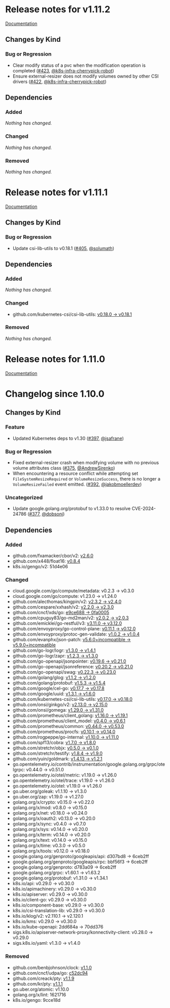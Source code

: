 # Release notes for v1.11.2

[Documentation](https://kubernetes-csi.github.io)

## Changes by Kind

### Bug or Regression

- Clear modify status of a pvc when the modification operation is completed ([#423](https://github.com/kubernetes-csi/external-resizer/pull/423), [@k8s-infra-cherrypick-robot](https://github.com/k8s-infra-cherrypick-robot))
- Ensure external-resizer does not modify volumes owned by other CSI drivers ([#422](https://github.com/kubernetes-csi/external-resizer/pull/422), [@k8s-infra-cherrypick-robot](https://github.com/k8s-infra-cherrypick-robot))

## Dependencies

### Added
_Nothing has changed._

### Changed
_Nothing has changed._

### Removed
_Nothing has changed._

# Release notes for v1.11.1

[Documentation](https://kubernetes-csi.github.io)

## Changes by Kind

### Bug or Regression

- Update csi-lib-utils to v0.18.1 ([#405](https://github.com/kubernetes-csi/external-resizer/pull/405), [@solumath](https://github.com/solumath))

## Dependencies

### Added
_Nothing has changed._

### Changed
- github.com/kubernetes-csi/csi-lib-utils: [v0.18.0 → v0.18.1](https://github.com/kubernetes-csi/csi-lib-utils/compare/v0.18.0...v0.18.1)

### Removed
_Nothing has changed._

# Release notes for 1.11.0

[Documentation](https://kubernetes-csi.github.io)

# Changelog since 1.10.0

## Changes by Kind

### Feature

- Updated Kubernetes deps to v1.30 ([#397](https://github.com/kubernetes-csi/external-resizer/pull/397), [@jsafrane](https://github.com/jsafrane))

### Bug or Regression

- Fixed external-resizer crash when modifying volume with no previous volume attributes class ([#375](https://github.com/kubernetes-csi/external-resizer/pull/375), [@AndrewSirenko](https://github.com/AndrewSirenko))
- When encountering a resource conflict while attempting set `FileSystemResizeRequired` or `VolumeResizeSuccess`, there is no longer a `VolumeResizeFailed` event emitted. ([#392](https://github.com/kubernetes-csi/external-resizer/pull/392), [@jakobmoellerdev](https://github.com/jakobmoellerdev))

### Uncategorized

- Update google.golang.org/protobuf to v1.33.0 to resolve CVE-2024-24786 ([#377](https://github.com/kubernetes-csi/external-resizer/pull/377), [@dobsonj](https://github.com/dobsonj))

## Dependencies

### Added
- github.com/fxamacker/cbor/v2: [v2.6.0](https://github.com/fxamacker/cbor/v2/tree/v2.6.0)
- github.com/x448/float16: [v0.8.4](https://github.com/x448/float16/tree/v0.8.4)
- k8s.io/gengo/v2: 51d4e06

### Changed
- cloud.google.com/go/compute/metadata: v0.2.3 → v0.3.0
- cloud.google.com/go/compute: v1.23.0 → v1.24.0
- github.com/alecthomas/kingpin/v2: [v2.3.2 → v2.4.0](https://github.com/alecthomas/kingpin/v2/compare/v2.3.2...v2.4.0)
- github.com/cespare/xxhash/v2: [v2.2.0 → v2.3.0](https://github.com/cespare/xxhash/v2/compare/v2.2.0...v2.3.0)
- github.com/cncf/xds/go: [e9ce688 → 0fa0005](https://github.com/cncf/xds/go/compare/e9ce688...0fa0005)
- github.com/cpuguy83/go-md2man/v2: [v2.0.2 → v2.0.3](https://github.com/cpuguy83/go-md2man/v2/compare/v2.0.2...v2.0.3)
- github.com/emicklei/go-restful/v3: [v3.11.0 → v3.12.0](https://github.com/emicklei/go-restful/v3/compare/v3.11.0...v3.12.0)
- github.com/envoyproxy/go-control-plane: [v0.11.1 → v0.12.0](https://github.com/envoyproxy/go-control-plane/compare/v0.11.1...v0.12.0)
- github.com/envoyproxy/protoc-gen-validate: [v1.0.2 → v1.0.4](https://github.com/envoyproxy/protoc-gen-validate/compare/v1.0.2...v1.0.4)
- github.com/evanphx/json-patch: [v5.6.0+incompatible → v5.9.0+incompatible](https://github.com/evanphx/json-patch/compare/v5.6.0...v5.9.0)
- github.com/go-logr/logr: [v1.3.0 → v1.4.1](https://github.com/go-logr/logr/compare/v1.3.0...v1.4.1)
- github.com/go-logr/zapr: [v1.2.3 → v1.3.0](https://github.com/go-logr/zapr/compare/v1.2.3...v1.3.0)
- github.com/go-openapi/jsonpointer: [v0.19.6 → v0.21.0](https://github.com/go-openapi/jsonpointer/compare/v0.19.6...v0.21.0)
- github.com/go-openapi/jsonreference: [v0.20.2 → v0.21.0](https://github.com/go-openapi/jsonreference/compare/v0.20.2...v0.21.0)
- github.com/go-openapi/swag: [v0.22.3 → v0.23.0](https://github.com/go-openapi/swag/compare/v0.22.3...v0.23.0)
- github.com/golang/glog: [v1.1.2 → v1.2.0](https://github.com/golang/glog/compare/v1.1.2...v1.2.0)
- github.com/golang/protobuf: [v1.5.3 → v1.5.4](https://github.com/golang/protobuf/compare/v1.5.3...v1.5.4)
- github.com/google/cel-go: [v0.17.7 → v0.17.8](https://github.com/google/cel-go/compare/v0.17.7...v0.17.8)
- github.com/google/uuid: [v1.3.1 → v1.6.0](https://github.com/google/uuid/compare/v1.3.1...v1.6.0)
- github.com/kubernetes-csi/csi-lib-utils: [v0.17.0 → v0.18.0](https://github.com/kubernetes-csi/csi-lib-utils/compare/v0.17.0...v0.18.0)
- github.com/onsi/ginkgo/v2: [v2.13.0 → v2.15.0](https://github.com/onsi/ginkgo/v2/compare/v2.13.0...v2.15.0)
- github.com/onsi/gomega: [v1.29.0 → v1.31.0](https://github.com/onsi/gomega/compare/v1.29.0...v1.31.0)
- github.com/prometheus/client_golang: [v1.16.0 → v1.19.1](https://github.com/prometheus/client_golang/compare/v1.16.0...v1.19.1)
- github.com/prometheus/client_model: [v0.4.0 → v0.6.1](https://github.com/prometheus/client_model/compare/v0.4.0...v0.6.1)
- github.com/prometheus/common: [v0.44.0 → v0.53.0](https://github.com/prometheus/common/compare/v0.44.0...v0.53.0)
- github.com/prometheus/procfs: [v0.10.1 → v0.14.0](https://github.com/prometheus/procfs/compare/v0.10.1...v0.14.0)
- github.com/rogpeppe/go-internal: [v1.10.0 → v1.11.0](https://github.com/rogpeppe/go-internal/compare/v1.10.0...v1.11.0)
- github.com/spf13/cobra: [v1.7.0 → v1.8.0](https://github.com/spf13/cobra/compare/v1.7.0...v1.8.0)
- github.com/stretchr/objx: [v0.5.0 → v0.1.0](https://github.com/stretchr/objx/compare/v0.5.0...v0.1.0)
- github.com/stretchr/testify: [v1.8.4 → v1.9.0](https://github.com/stretchr/testify/compare/v1.8.4...v1.9.0)
- github.com/yuin/goldmark: [v1.4.13 → v1.2.1](https://github.com/yuin/goldmark/compare/v1.4.13...v1.2.1)
- go.opentelemetry.io/contrib/instrumentation/google.golang.org/grpc/otelgrpc: v0.44.0 → v0.51.0
- go.opentelemetry.io/otel/metric: v1.19.0 → v1.26.0
- go.opentelemetry.io/otel/trace: v1.19.0 → v1.26.0
- go.opentelemetry.io/otel: v1.19.0 → v1.26.0
- go.uber.org/goleak: v1.1.10 → v1.3.0
- go.uber.org/zap: v1.19.0 → v1.27.0
- golang.org/x/crypto: v0.15.0 → v0.22.0
- golang.org/x/mod: v0.8.0 → v0.15.0
- golang.org/x/net: v0.18.0 → v0.24.0
- golang.org/x/oauth2: v0.13.0 → v0.20.0
- golang.org/x/sync: v0.4.0 → v0.7.0
- golang.org/x/sys: v0.14.0 → v0.20.0
- golang.org/x/term: v0.14.0 → v0.20.0
- golang.org/x/text: v0.14.0 → v0.15.0
- golang.org/x/time: v0.3.0 → v0.5.0
- golang.org/x/tools: v0.12.0 → v0.18.0
- google.golang.org/genproto/googleapis/api: d307bd8 → 6ceb2ff
- google.golang.org/genproto/googleapis/rpc: bbf56f3 → 6ceb2ff
- google.golang.org/genproto: d783a09 → 6ceb2ff
- google.golang.org/grpc: v1.60.1 → v1.63.2
- google.golang.org/protobuf: v1.31.0 → v1.34.1
- k8s.io/api: v0.29.0 → v0.30.0
- k8s.io/apimachinery: v0.29.0 → v0.30.0
- k8s.io/apiserver: v0.29.0 → v0.30.0
- k8s.io/client-go: v0.29.0 → v0.30.0
- k8s.io/component-base: v0.29.0 → v0.30.0
- k8s.io/csi-translation-lib: v0.29.0 → v0.30.0
- k8s.io/klog/v2: v2.110.1 → v2.120.1
- k8s.io/kms: v0.29.0 → v0.30.0
- k8s.io/kube-openapi: 2dd684a → 70dd376
- sigs.k8s.io/apiserver-network-proxy/konnectivity-client: v0.28.0 → v0.29.0
- sigs.k8s.io/yaml: v1.3.0 → v1.4.0

### Removed
- github.com/benbjohnson/clock: [v1.1.0](https://github.com/benbjohnson/clock/tree/v1.1.0)
- github.com/cncf/udpa/go: [c52dc94](https://github.com/cncf/udpa/go/tree/c52dc94)
- github.com/creack/pty: [v1.1.9](https://github.com/creack/pty/tree/v1.1.9)
- github.com/kr/pty: [v1.1.1](https://github.com/kr/pty/tree/v1.1.1)
- go.uber.org/atomic: v1.10.0
- golang.org/x/lint: 1621716
- k8s.io/gengo: 9cce18d
